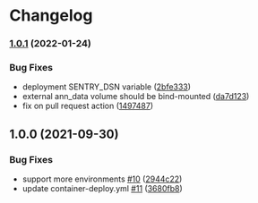# Changelog

### [1.0.1](https://github.com/openfoodfacts/robotoff-ann/compare/v1.0.0...v1.0.1) (2022-01-24)


### Bug Fixes

* deployment SENTRY_DSN variable ([2bfe333](https://github.com/openfoodfacts/robotoff-ann/commit/2bfe333f227da1e9b04de8c56a58129648f5fa63))
* external ann_data volume should be bind-mounted ([da7d123](https://github.com/openfoodfacts/robotoff-ann/commit/da7d123e8aae7503b45072cb75d158f73316f512))
* fix on pull request action ([1497487](https://github.com/openfoodfacts/robotoff-ann/commit/149748721a7b8537bbe6471d013541ae53c7b0f3))

## 1.0.0 (2021-09-30)


### Bug Fixes

* support more environments [#10](https://www.github.com/openfoodfacts/robotoff-ann/issues/10) ([2944c22](https://www.github.com/openfoodfacts/robotoff-ann/commit/2944c2273ad35df40a913c05fd14feeb8204047a))
* update container-deploy.yml [#11](https://www.github.com/openfoodfacts/robotoff-ann/issues/11) ([3680fb8](https://www.github.com/openfoodfacts/robotoff-ann/commit/3680fb86cb52bbc12f6d404e3153c674f3d57f9e))
